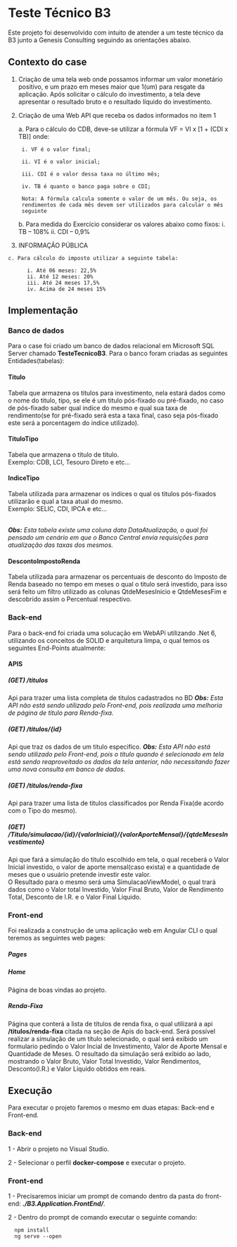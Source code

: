 # Teste Técnico B3
Este projeto foi desenvolvido com intuito de atender a um teste técnico da B3 junto a Genesis Consulting seguindo as orientações abaixo.

## Contexto do case
  1. Criação de uma tela web onde possamos informar um valor
monetário positivo, e um prazo em meses maior que 1(um) para resgate
da aplicação. Após solicitar o cálculo do investimento, a tela deve
apresentar o resultado bruto e o resultado líquido do investimento.

  2. Criação de uma Web API que receba os dados informados
no item 1

      a. Para o cálculo do CDB, deve-se utilizar a fórmula VF = VI x [1 +
(CDI x TB)] onde:

          i. VF é o valor final;
     
          ii. VI é o valor inicial;
     
          iii. CDI é o valor dessa taxa no último mês;
     
          iv. TB é quanto o banco paga sobre o CDI;
     
          Nota: A fórmula calcula somente o valor de um mês. Ou seja, os
          rendimentos de cada mês devem ser utilizados para calcular o mês
          seguinte
     
     b. Para medida do Exercício considerar os valores abaixo como fixos:
          i. TB – 108%
          ii. CDI – 0,9%

  3. INFORMAÇÃO PÚBLICA
     
    c. Para cálculo do imposto utilizar a seguinte tabela:
    
          i. Até 06 meses: 22,5%
          ii. Até 12 meses: 20%
          iii. Até 24 meses 17,5%
          iv. Acima de 24 meses 15%


## Implementação

### Banco de dados
Para o case foi criado um banco de dados relacional em Microsoft SQL Server chamado <b>TesteTecnicoB3</b>. 
Para o banco foram criadas as seguintes Entidades(tabelas):

#### Titulo
Tabela que armazena os titulos para investimento, nela estará dados como o nome do titulo, tipo, se ele é um titulo pós-fixado ou pré-fixado, no caso de pós-fixado saber qual indice do mesmo e qual sua taxa de rendimento(se for pré-fixado será esta a taxa final, caso seja pós-fixado este será a porcentagem do indice utilizado).

#### TituloTipo
Tabela que armazena o titulo de titulo.<br>
  Exemplo: CDB, LCI, Tesouro Direto e etc...
  
#### IndiceTipo
Tabela utilizada para armazenar os indices o qual os titulos pós-fixados utilizarão e qual a taxa atual do mesmo.<br>
  Exemplo: SELIC, CDI, IPCA e etc...<br><br>

  <i><b>Obs:</b> Esta tabela existe uma coluna data DataAtualização, o qual foi pensado um cenário em que o Banco Central envia requisições para atualização das taxas dos mesmos.</i>

#### DescontoImpostoRenda 
Tabela utilizada para armazenar os percentuais de desconto do Imposto de Renda baseado no tempo em meses o qual o titulo será investido, para isso será feito um filtro utilizado as colunas QtdeMesesInicio e QtdeMesesFim e descobrido assim o Percentual respectivo.



### Back-end
Para o back-end foi criada uma solucação em WebAPi utilizando .Net 6, utilizando os conceitos de SOLID e arquitetura limpa, o qual temos os seguintes End-Points atualmente:

#### APIS

##### (GET) /titulos 
  Api para trazer uma lista completa de titulos cadastrados no BD
  <i><b>Obs:</b> Esta API não está sendo utilizado pelo Front-end, pois realizada uma melhoria de página de titulo para Renda-fixa.</i>
  
##### (GET) /titulos/{id}
  Api que traz os dados de um titulo especifico.
  <i><b>Obs:</b> Esta API não está sendo utilizado pelo Front-end, pois o titulo quando é selecionado em tela está sendo reaproveitado os dados da tela anterior, não necessitando fazer uma nova consulta em banco de dados.</i>

##### (GET) /titulos/renda-fixa
  Api para trazer uma lista de titulos classificados por Renda Fixa(de acordo com o Tipo do mesmo).

##### (GET) /Titulo/simulacao/{id}/{valorInicial}/{valorAporteMensal}/{qtdeMesesInvestimento}
  Api que fará a simulação do titulo escolhido em tela, o qual receberá o Valor Inicial investido, o valor de aporte mensal(caso exista) e a quantidade de meses que o usuário pretende investir este valor.<br>
  O Resultado para o mesmo será uma SimulacaoViewModel, o qual trará dados como o Valor total Investido, Valor Final Bruto, Valor de Rendimento Total, Desconto de I.R. e o Valor Final Líquido.



### Front-end
Foi realizada a construção de uma aplicação web em Angular CLI o qual teremos as seguintes web pages:

##### Pages

##### Home
Página de boas vindas ao projeto.

##### Renda-Fixa
Página que conterá a lista de títulos de renda fixa, o qual utilizará a api <b> /titulos/renda-fixa </b> citada na seção de Apis do back-end. 
Será possível realizar a simulação de um título selecionado, o qual será exibido um formulario pedindo o Valor Incial de Investimento, Valor de Aporte Mensal e Quantidade de Meses.
O resultado da simulação será exibido ao lado, mostrando o Valor Bruto, Valor Total Investido, Valor Rendimentos, Desconto(I.R.) e Valor Líquido obtidos em reais.



## Execução

Para executar o projeto faremos o mesmo em duas etapas: Back-end e Front-end.

### Back-end

1 - Abrir o projeto no Visual Studio.

2 - Selecionar o perfil <b>docker-compose</b> e executar o projeto.


### Front-end

1 - Precisaremos iniciar um prompt de comando dentro da pasta do front-end: <b><i>./B3.Application.FrontEnd/</i></b>.

2 - Dentro do prompt de comando executar o seguinte comando:

      npm install
      ng serve --open


